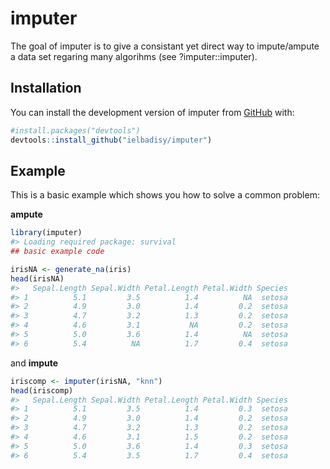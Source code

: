
<!-- README.md is generated from README.Rmd. Please edit that file -->

# imputer

<!-- badges: start -->
<!-- badges: end -->

The goal of imputer is to give a consistant yet direct way to
impute/ampute a data set regaring many algorihms (see
?imputer::imputer).

## Installation

You can install the development version of imputer from
[GitHub](https://github.com/ielbadisy/imputer) with:

``` r
#install.packages("devtools")
devtools::install_github("ielbadisy/imputer")
```

## Example

This is a basic example which shows you how to solve a common problem:

**ampute**

``` r
library(imputer)
#> Loading required package: survival
## basic example code

irisNA <- generate_na(iris)
head(irisNA)
#>   Sepal.Length Sepal.Width Petal.Length Petal.Width Species
#> 1          5.1         3.5          1.4          NA  setosa
#> 2          4.9         3.0          1.4         0.2  setosa
#> 3          4.7         3.2          1.3         0.2  setosa
#> 4          4.6         3.1           NA         0.2  setosa
#> 5          5.0         3.6          1.4          NA  setosa
#> 6          5.4          NA          1.7         0.4  setosa
```

and **impute**

``` r
iriscomp <- imputer(irisNA, "knn")
head(iriscomp)
#>   Sepal.Length Sepal.Width Petal.Length Petal.Width Species
#> 1          5.1         3.5          1.4         0.3  setosa
#> 2          4.9         3.0          1.4         0.2  setosa
#> 3          4.7         3.2          1.3         0.2  setosa
#> 4          4.6         3.1          1.5         0.2  setosa
#> 5          5.0         3.6          1.4         0.3  setosa
#> 6          5.4         3.5          1.7         0.4  setosa
```
